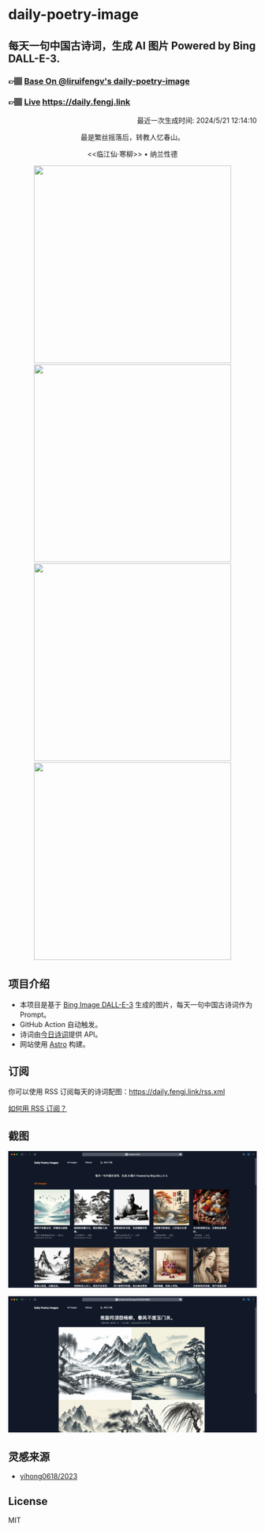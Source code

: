 
# daily-poetry-image

## 每天一句中国古诗词，生成 AI 图片 Powered by Bing DALL-E-3.

### 👉🏽 [Base On @liruifengv's daily-poetry-image](https://github.com/liruifengv/daily-poetry-image)

### 👉🏽 [Live](https://daily.fengj.link) https://daily.fengj.link

<p align="right">
  最近一次生成时间: 2024/5/21 12:14:10
</p>
<p align="center">
最是繁丝摇落后，转教人忆春山。
</p>
<p align="center">
<<临江仙·寒柳>> • 纳兰性德
</p>
<p align="center">
<img src="https://tse4.mm.bing.net/th/id/OIG4._sVwGzGgmlao61.dsNB9" height="400" width="400" />
<img src="https://tse1.mm.bing.net/th/id/OIG4.IYxSrkCZCf0ybYB_0J_7" height="400" width="400" />
<img src="https://tse3.mm.bing.net/th/id/OIG4.gnbgD7v6zdKpNlkOtKC1" height="400" width="400" />
<img src="https://tse1.mm.bing.net/th/id/OIG4.SWFTXTiMrszh76cCP7OI" height="400" width="400" />
</p>

## 项目介绍

-   本项目是基于 [Bing Image DALL-E-3](https://www.bing.com/images/create) 生成的图片，每天一句中国古诗词作为 Prompt。
-   GitHub Action 自动触发。
-   诗词由[今日诗词](https://www.jinrishici.com/)提供 API。
-   网站使用 [Astro](https://astro.build) 构建。

## 订阅

你可以使用 RSS 订阅每天的诗词配图：https://daily.fengj.link/rss.xml

[如何用 RSS 订阅？](https://zhuanlan.zhihu.com/p/55026716)

## 截图

![图片列表](./screenshots/Snipaste_2023-12-28_21-00-26.png)

![图片详情](./screenshots/Snipaste_2023-12-28_21-00-53.png)

## 灵感来源

-   [yihong0618/2023](https://github.com/yihong0618/2023)

## License

MIT
